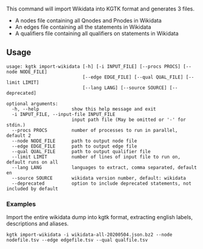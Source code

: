 This command will import Wikidata into KGTK format and generates 3 files.

- A nodes file containing all Qnodes and Pnodes in Wikidata
- An edges file containing all the statements in Wikidata
- A qualifiers file containing all qualifiers on statements in Wikidata

## Usage
```
usage: kgtk import-wikidata [-h] [-i INPUT_FILE] [--procs PROCS] [--node NODE_FILE]
                            [--edge EDGE_FILE] [--qual QUAL_FILE] [--limit LIMIT]
                            [--lang LANG] [--source SOURCE] [--deprecated]

optional arguments:
  -h, --help            show this help message and exit
  -i INPUT_FILE, --input-file INPUT_FILE
                        input path file (May be omitted or '-' for stdin.)
  --procs PROCS         number of processes to run in parallel, default 2
  --node NODE_FILE      path to output node file
  --edge EDGE_FILE      path to output edge file
  --qual QUAL_FILE      path to output qualifier file
  --limit LIMIT         number of lines of input file to run on, default runs on all
  --lang LANG           languages to extract, comma separated, default en
  --source SOURCE       wikidata version number, default: wikidata
  --deprecated          option to include deprecated statements, not included by default
```

### Examples

Import the entire wikidata dump into kgtk format, extracting english labels, descriptions and aliases.

```
kgtk import-wikidata -i wikidata-all-20200504.json.bz2 --node nodefile.tsv --edge edgefile.tsv --qual qualfile.tsv 
```
